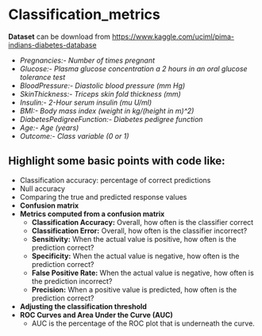 # Classification_metrics

**Dataset** can be download from https://www.kaggle.com/uciml/pima-indians-diabetes-database
* *Pregnancies:- Number of times pregnant*
* *Glucose:- Plasma glucose concentration a 2 hours in an oral glucose tolerance test*
* *BloodPressure:- Diastolic blood pressure (mm Hg)*
* *SkinThickness:- Triceps skin fold thickness (mm)*
* *Insulin:- 2-Hour serum insulin (mu U/ml)*
* *BMI:- Body mass index (weight in kg/(height in m)^2)*
* *DiabetesPedigreeFunction:- Diabetes pedigree function*
* *Age:- Age (years)*
* *Outcome:- Class variable (0 or 1)*

## Highlight some basic points with code like:
* Classification accuracy: percentage of correct predictions
* Null accuracy
* Comparing the true and predicted response values
* **Confusion matrix**
* **Metrics computed from a confusion matrix**
  * **Classification Accuracy:** Overall, how often is the classifier correct
  * **Classification Error:** Overall, how often is the classifier incorrect?
  * **Sensitivity:** When the actual value is positive, how often is the prediction correct?
  * **Specificity:** When the actual value is negative, how often is the prediction correct?
  * **False Positive Rate:** When the actual value is negative, how often is the prediction incorrect?
  * **Precision:** When a positive value is predicted, how often is the prediction correct?
* **Adjusting the classification threshold**
* **ROC Curves and Area Under the Curve (AUC)**
  * AUC is the percentage of the ROC plot that is underneath the curve.
